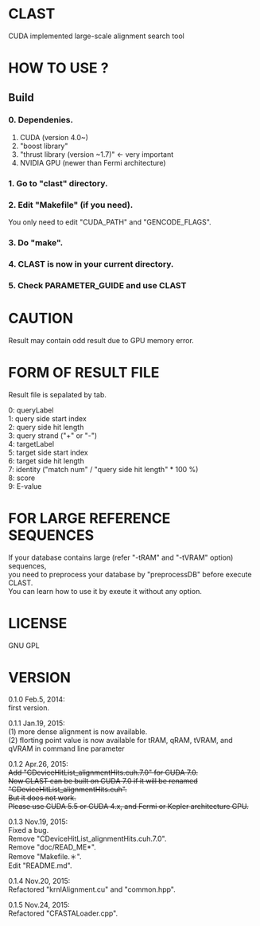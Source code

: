 # CLAST
CUDA implemented large-scale alignment search tool

# HOW TO USE ?

## Build

### 0. Dependenies.

1. CUDA (version 4.0~)  
2. "boost library"  
3. "thrust library (version ~1.7)" <- very important  
4. NVIDIA GPU (newer than Fermi architecture)

### 1. Go to "clast" directory.

### 2. Edit "Makefile" (if you need).

You only need to edit "CUDA_PATH" and "GENCODE_FLAGS".

### 3. Do "make".

### 4. CLAST is now in your current directory.

### 5. Check PARAMETER_GUIDE and use CLAST

# CAUTION

   Result may contain odd result due to GPU memory error.

# FORM OF RESULT FILE

   Result file is sepalated by tab.

0: queryLabel  
1: query side start index  
2: query side hit length  
3: query strand ("+" or "-")  
4: targetLabel  
5: target side start index  
6: target side hit length  
7: identity ("match num" / "query side hit length" * 100 %)  
8: score  
9: E-value

# FOR LARGE REFERENCE SEQUENCES

If your database contains large (refer "-tRAM" and "-tVRAM" option) sequences,  
you need to preprocess your database by "preprocessDB" before execute CLAST.  
You can learn how to use it by exeute it without any option.


# LICENSE

GNU GPL

# VERSION

0.1.0 Feb.5,  2014:  
    first version.

0.1.1 Jan.19, 2015:  
    (1) more dense alignment is now available.  
    (2) florting point value is now available for tRAM, qRAM, tVRAM, and qVRAM in command line parameter

0.1.2 Apr.26, 2015:  
    ~~Add "CDeviceHitList_alignmentHits.cuh.7.0" for CUDA 7.0.~~  
    ~~Now CLAST can be built on CUDA 7.0 if it will be renamed "CDeviceHitList_alignmentHits.cuh".~~  
    ~~But it does not work.~~  
    ~~Please use CUDA 5.5 or CUDA 4.x, and Fermi or Kepler architecture GPU.~~

0.1.3 Nov.19, 2015:  
    Fixed a bug.  
    Remove "CDeviceHitList_alignmentHits.cuh.7.0".  
    Remove "doc/READ_ME*".  
    Remove "Makefile.＊".  
    Edit "README.md".

0.1.4 Nov.20, 2015:  
    Refactored "krnlAlignment.cu" and "common.hpp".

0.1.5 Nov.24, 2015:  
    Refactored "CFASTALoader.cpp". 
